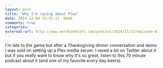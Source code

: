 ```yaml
---
layout: post
title: "Why I'm raving about Plex"
date: 2014-12-04 15:55:21 -0600
comments: true
categories: 
external-url: http://www.nerdsondraft.com/podcast/2014/11/22/episode-010-detour-and-plex
---
```


I'm late to the game but after a Thanksgiving dinner conversation and demo I was sold on setting up a Plex media server. I raved a bit on Twitter about it but if you really want to know why it's so great, listen to this 70 minute podcast about it (and one of my favorite every day beers).
